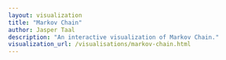 ```yaml
---
layout: visualization
title: "Markov Chain"
author: Jasper Taal
description: "An interactive visualization of Markov Chain."
visualization_url: /visualisations/markov-chain.html
---
```

